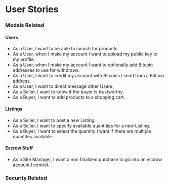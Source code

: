 # User Stories

### Models Related

#### Users 
- As a User, I want to be able to search for products
- As a User, when I make my account I want to upload my public key to my profile.
- As a User, when I make my account I want to optionally add Bitcoin addresses to use for withdraws.
- As a User, I want to credit my account with Bitcoins I send from a Bitcoin address.
- As a User, I want to direct message other Users.
- As a Seller, I want to know if the buyer is trustworthy.
- As a Buyer, I want to add products to a shopping cart.

#### Listings
- As a Seller, I want to post a new Listing.
- As a Seller, I want to specify available quantities for a new Listing.
- As a Buyer, I want to select the quantity I want if there are multiple quantites available.

#### Escrow Stuff
- As a Site Manager, I want a non finalized purchase to go into an escrow account I control. 

### Security Related
